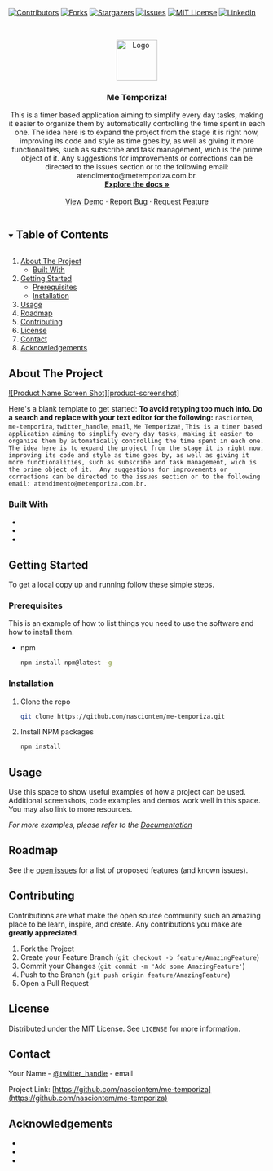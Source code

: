 <!--
*** Thanks for checking out the Best-README-Template. If you have a suggestion
*** that would make this better, please fork the repo and create a pull request
*** or simply open an issue with the tag "enhancement".
*** Thanks again! Now go create something AMAZING! :D
***
***
***
*** To avoid retyping too much info. Do a search and replace for the following:
*** nasciontem, me-temporiza, twitter_handle, email, Me Temporiza!, This is a timer based application aiming to simplify every day tasks, making it easier to organize them by automatically controlling the time spent in each one. The idea here is to expand the project from the stage it is right now, improving its code and style as time goes by, as well as giving it more functionalities, such as subscribe and task management, wich is the prime object of it. 
Any suggestions for improvements or corrections can be directed to the issues section or to the following email: atendimento@metemporiza.com.br.   
-->



<!-- PROJECT SHIELDS -->
<!--
*** I'm using markdown "reference style" links for readability.
*** Reference links are enclosed in brackets [ ] instead of parentheses ( ).
*** See the bottom of this document for the declaration of the reference variables
*** for contributors-url, forks-url, etc. This is an optional, concise syntax you may use.
*** https://www.markdownguide.org/basic-syntax/#reference-style-links
-->
[![Contributors][contributors-shield]][contributors-url]
[![Forks][forks-shield]][forks-url]
[![Stargazers][stars-shield]][stars-url]
[![Issues][issues-shield]][issues-url]
[![MIT License][license-shield]][license-url]
[![LinkedIn][linkedin-shield]][linkedin-url]



<!-- PROJECT LOGO -->
<br />
<p align="center">
  <a href="https://github.com/nasciontem/me-temporiza">
    <img src="images/logo.png" alt="Logo" width="80" height="80">
  </a>

  <h3 align="center">Me Temporiza!</h3>

  <p align="center">
    This is a timer based application aiming to simplify every day tasks, making it easier to organize them by automatically controlling the time spent in each one. The idea here is to expand the project from the stage it is right now, improving its code and style as time goes by, as well as giving it more functionalities, such as subscribe and task management, wich is the prime object of it. 
    Any suggestions for improvements or corrections can be directed to the issues section or to the following email: atendimento@metemporiza.com.br.   
    <br />
    <a href="https://github.com/nasciontem/me-temporiza"><strong>Explore the docs »</strong></a>
    <br />
    <br />
    <a href="https://github.com/nasciontem/me-temporiza">View Demo</a>
    ·
    <a href="https://github.com/nasciontem/me-temporiza/issues">Report Bug</a>
    ·
    <a href="https://github.com/nasciontem/me-temporiza/issues">Request Feature</a>
  </p>
</p>



<!-- TABLE OF CONTENTS -->
<details open="open">
  <summary><h2 style="display: inline-block">Table of Contents</h2></summary>
  <ol>
    <li>
      <a href="#about-the-project">About The Project</a>
      <ul>
        <li><a href="#built-with">Built With</a></li>
      </ul>
    </li>
    <li>
      <a href="#getting-started">Getting Started</a>
      <ul>
        <li><a href="#prerequisites">Prerequisites</a></li>
        <li><a href="#installation">Installation</a></li>
      </ul>
    </li>
    <li><a href="#usage">Usage</a></li>
    <li><a href="#roadmap">Roadmap</a></li>
    <li><a href="#contributing">Contributing</a></li>
    <li><a href="#license">License</a></li>
    <li><a href="#contact">Contact</a></li>
    <li><a href="#acknowledgements">Acknowledgements</a></li>
  </ol>
</details>



<!-- ABOUT THE PROJECT -->
## About The Project

[![Product Name Screen Shot][product-screenshot]](https://example.com)

Here's a blank template to get started:
**To avoid retyping too much info. Do a search and replace with your text editor for the following:**
`nasciontem`, `me-temporiza`, `twitter_handle`, `email`, `Me Temporiza!`, `This is a timer based application aiming to simplify every day tasks, making it easier to organize them by automatically controlling the time spent in each one. The idea here is to expand the project from the stage it is right now, improving its code and style as time goes by, as well as giving it more functionalities, such as subscribe and task management, wich is the prime object of it. 
Any suggestions for improvements or corrections can be directed to the issues section or to the following email: atendimento@metemporiza.com.br.   `


### Built With

* []()
* []()
* []()



<!-- GETTING STARTED -->
## Getting Started

To get a local copy up and running follow these simple steps.

### Prerequisites

This is an example of how to list things you need to use the software and how to install them.
* npm
  ```sh
  npm install npm@latest -g
  ```

### Installation

1. Clone the repo
   ```sh
   git clone https://github.com/nasciontem/me-temporiza.git
   ```
2. Install NPM packages
   ```sh
   npm install
   ```



<!-- USAGE EXAMPLES -->
## Usage

Use this space to show useful examples of how a project can be used. Additional screenshots, code examples and demos work well in this space. You may also link to more resources.

_For more examples, please refer to the [Documentation](https://example.com)_



<!-- ROADMAP -->
## Roadmap

See the [open issues](https://github.com/nasciontem/me-temporiza/issues) for a list of proposed features (and known issues).



<!-- CONTRIBUTING -->
## Contributing

Contributions are what make the open source community such an amazing place to be learn, inspire, and create. Any contributions you make are **greatly appreciated**.

1. Fork the Project
2. Create your Feature Branch (`git checkout -b feature/AmazingFeature`)
3. Commit your Changes (`git commit -m 'Add some AmazingFeature'`)
4. Push to the Branch (`git push origin feature/AmazingFeature`)
5. Open a Pull Request



<!-- LICENSE -->
## License

Distributed under the MIT License. See `LICENSE` for more information.



<!-- CONTACT -->
## Contact

Your Name - [@twitter_handle](https://twitter.com/twitter_handle) - email

Project Link: [https://github.com/nasciontem/me-temporiza](https://github.com/nasciontem/me-temporiza)



<!-- ACKNOWLEDGEMENTS -->
## Acknowledgements

* []()
* []()
* []()





<!-- MARKDOWN LINKS & IMAGES -->
<!-- https://www.markdownguide.org/basic-syntax/#reference-style-links -->
[contributors-shield]: https://img.shields.io/github/contributors/nasciontem/repo.svg?style=for-the-badge
[contributors-url]: https://github.com/nasciontem/repo/graphs/contributors
[forks-shield]: https://img.shields.io/github/forks/nasciontem/repo.svg?style=for-the-badge
[forks-url]: https://github.com/nasciontem/repo/network/members
[stars-shield]: https://img.shields.io/github/stars/nasciontem/repo.svg?style=for-the-badge
[stars-url]: https://github.com/nasciontem/repo/stargazers
[issues-shield]: https://img.shields.io/github/issues/nasciontem/repo.svg?style=for-the-badge
[issues-url]: https://github.com/nasciontem/repo/issues
[license-shield]: https://img.shields.io/github/license/nasciontem/repo.svg?style=for-the-badge
[license-url]: https://github.com/nasciontem/repo/blob/master/LICENSE.txt
[linkedin-shield]: https://img.shields.io/badge/-LinkedIn-black.svg?style=for-the-badge&logo=linkedin&colorB=555
[linkedin-url]: https://linkedin.com/in/nasciontem
